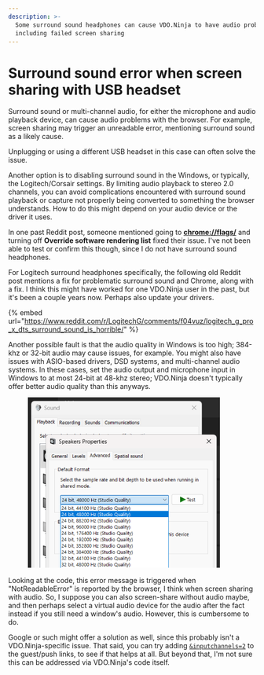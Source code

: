```yaml
---
description: >-
  Some surround sound headphones can cause VDO.Ninja to have audio problems,
  including failed screen sharing
---
```


# Surround sound error when screen sharing with USB headset

Surround sound or multi-channel audio, for either the microphone and audio playback device, can cause audio problems with the browser. For example, screen sharing may trigger an unreadable error, mentioning surround sound as a likely cause.

Unplugging or using a different USB headset in this case can often solve the issue.

Another option is to disabling surround sound in the Windows, or typically, the Logitech/Corsair settings. By limiting audio playback to stereo 2.0 channels, you can avoid complications encountered with surround sound playback or capture not properly being converted to something the browser understands. How to do this might depend on your audio device or the driver it uses.

In one past Reddit post, someone mentioned going to [**chrome://flags/**](chrome://flags/) and turning off **Override software rendering list** fixed their issue. I've not been able to test or confirm this though, since I do not have surround sound headphones.

For Logitech surround headphones specifically, the following old Reddit post mentions a fix for problematic surround sound and Chrome, along with a fix. I think this might have worked for one VDO.Ninja user in the past, but it's been a couple years now. Perhaps also update your drivers.

{% embed url="https://www.reddit.com/r/LogitechG/comments/f04vuz/logitech_g_pro_x_dts_surround_sound_is_horrible/" %}

Another possible fault is that the audio quality in Windows is too high; 384-khz or 32-bit audio may cause issues, for example. You might also have issues with ASIO-based drivers, DSD systems, and multi-channel audio systems. In these cases, set the audio output and microphone input in Windows to at most 24-bit at 48-khz stereo; VDO.Ninja doesn't typically offer better audio quality than this anyways.

<figure><img src="../.gitbook/assets/image (2) (1) (1) (1) (1) (1) (1) (1) (1) (1).png" alt="" width="391"><figcaption></figcaption></figure>

Looking at the code, this error message is triggered when "NotReadableError" is reported by the browser, I think when screen sharing with audio. So, I suppose you can also screen-share without audio maybe, and then perhaps select a virtual audio device for the audio after the fact instead if you still need a window's audio. However, this is cumbersome to do.

Google or such might offer a solution as well, since this probably isn't a VDO.Ninja-specific issue. That said, you can try adding [`&inputchannels=2`](../advanced-settings/audio-parameters/and-inputchannels.md) to the guest/push links, to see if that helps at all. But beyond that, I'm not sure this can be addressed via VDO.Ninja's code itself.
